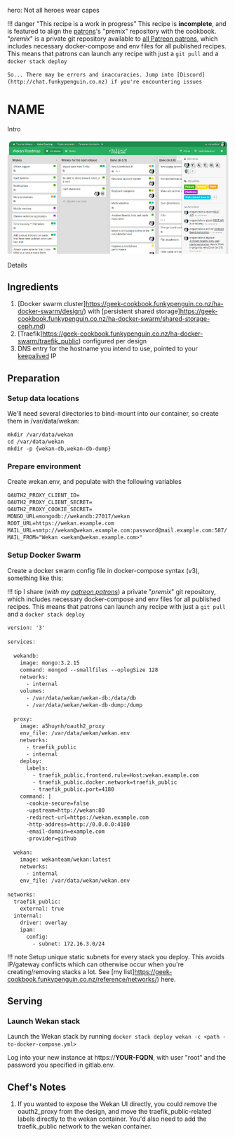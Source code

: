 hero: Not all heroes wear capes

!!! danger "This recipe is a work in progress"
    This recipe is **incomplete**, and is featured to align the [patrons](https://www.patreon.com/funkypenguin)'s "premix" repository with the cookbook.  "_premix_" is a private git repository available to [all Patreon patrons](https://www.patreon.com/funkypenguin), which includes necessary docker-compose and env files for all published recipes. This means that patrons can launch any recipe with just a ```git pull``` and a ```docker stack deploy``` 

    So... There may be errors and inaccuracies. Jump into [Discord](http://chat.funkypenguin.co.nz) if you're encountering issues 

# NAME

Intro

![NAME Screenshot](../images/name.jpg)

Details

## Ingredients

1. [Docker swarm cluster]https://geek-cookbook.funkypenguin.co.nz/ha-docker-swarm/design/) with [persistent shared storage]https://geek-cookbook.funkypenguin.co.nz/ha-docker-swarm/shared-storage-ceph.md)
2. [Traefik]https://geek-cookbook.funkypenguin.co.nz/ha-docker-swarm/traefik_public) configured per design
3. DNS entry for the hostname you intend to use, pointed to your [keepalived](ha-docker-swarm/keepalived/) IP

## Preparation

### Setup data locations

We'll need several directories to bind-mount into our container, so create them in /var/data/wekan:

```
mkdir /var/data/wekan
cd /var/data/wekan
mkdir -p {wekan-db,wekan-db-dump}
```

### Prepare environment

Create wekan.env, and populate with the following variables
```
OAUTH2_PROXY_CLIENT_ID=
OAUTH2_PROXY_CLIENT_SECRET=
OAUTH2_PROXY_COOKIE_SECRET=
MONGO_URL=mongodb://wekandb:27017/wekan
ROOT_URL=https://wekan.example.com
MAIL_URL=smtp://wekan@wekan.example.com:password@mail.example.com:587/
MAIL_FROM="Wekan <wekan@wekan.example.com>"
```

### Setup Docker Swarm

Create a docker swarm config file in docker-compose syntax (v3), something like this:

!!! tip
        I share (_with my [patreon patrons](https://www.patreon.com/funkypenguin)_) a private "_premix_" git repository, which includes necessary docker-compose and env files for all published recipes. This means that patrons can launch any recipe with just a ```git pull``` and a ```docker stack deploy``` 


```
version: '3'

services:

  wekandb:
    image: mongo:3.2.15
    command: mongod --smallfiles --oplogSize 128
    networks:
      - internal
    volumes:
      - /var/data/wekan/wekan-db:/data/db
      - /var/data/wekan/wekan-db-dump:/dump

  proxy:
    image: a5huynh/oauth2_proxy
    env_file: /var/data/wekan/wekan.env
    networks:
      - traefik_public
      - internal
    deploy:
      labels:
        - traefik_public.frontend.rule=Host:wekan.example.com
        - traefik_public.docker.network=traefik_public
        - traefik_public.port=4180
    command: |
      -cookie-secure=false
      -upstream=http://wekan:80
      -redirect-url=https://wekan.example.com
      -http-address=http://0.0.0.0:4180
      -email-domain=example.com
      -provider=github

  wekan:
    image: wekanteam/wekan:latest
    networks:
      - internal
    env_file: /var/data/wekan/wekan.env

networks:
  traefik_public:
    external: true
  internal:
    driver: overlay
    ipam:
      config:
        - subnet: 172.16.3.0/24
```

!!! note
    Setup unique static subnets for every stack you deploy. This avoids IP/gateway conflicts which can otherwise occur when you're creating/removing stacks a lot. See [my list]https://geek-cookbook.funkypenguin.co.nz/reference/networks/) here.



## Serving

### Launch Wekan stack

Launch the Wekan stack by running ```docker stack deploy wekan -c <path -to-docker-compose.yml>```

Log into your new instance at https://**YOUR-FQDN**, with user "root" and the password you specified in gitlab.env.

## Chef's Notes 

1. If you wanted to expose the Wekan UI directly, you could remove the oauth2_proxy from the design, and move the traefik_public-related labels directly to the wekan container. You'd also need to add the traefik_public network to the wekan container.
